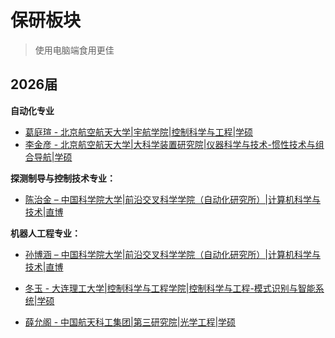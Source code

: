# 保研板块

> 使用电脑端食用更佳

## 2026届
**自动化专业**<br>

- [葛庭瑄 - 北京航空航天大学|宇航学院|控制科学与工程|学硕](./CompSci/2026/cases/tingxuange.md)<br>
- [李金彦 - 北京航空航天大学|大科学装置研究院|仪器科学与技术-惯性技术与组合导航|学硕](./CompSci/2026/cases/jinyanli.md)<br>

**探测制导与控制技术专业：**<br>

- [ 陈治金 – 中国科学院大学|前沿交叉科学学院（自动化研究所）|计算机科学与技术|直博](./CompSci/2026/cases/zhijinchen.md)<br>

**机器人工程专业：**<br>

- [ 孙博涵 – 中国科学院大学|前沿交叉科学学院（自动化研究所）|计算机科学与技术|直博](./CompSci/2026/cases/bohansun.md)<br>

- [冬玉 - 大连理工大学|控制科学与工程学院|控制科学与工程-模式识别与智能系统|学硕](./CompSci/2026/cases/dongyu.md)<br>

- [薛允阁 - 中国航天科工集团|第三研究院|光学工程|学硕](./CompSci/2026/cases/yungexue.md)<br>